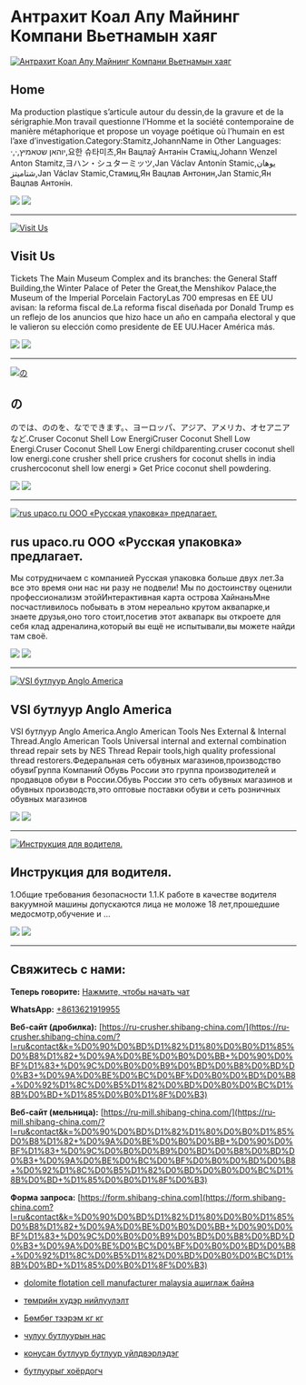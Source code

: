 # Антрахит Коал Апу Майнинг Компани Вьетнамын хаяг

<a href="https://swt.shibang-china.com/?l=ru&img&k=%D0%90%D0%BD%D1%82%D1%80%D0%B0%D1%85%D0%B8%D1%82+%D0%9A%D0%BE%D0%B0%D0%BB+%D0%90%D0%BF%D1%83+%D0%9C%D0%B0%D0%B9%D0%BD%D0%B8%D0%BD%D0%B3+%D0%9A%D0%BE%D0%BC%D0%BF%D0%B0%D0%BD%D0%B8+%D0%92%D1%8C%D0%B5%D1%82%D0%BD%D0%B0%D0%BC%D1%8B%D0%BD+%D1%85%D0%B0%D1%8F%D0%B3" target="_blank">![Антрахит Коал Апу Майнинг Компани Вьетнамын хаяг](http://static.shibang-china.com/all-800x300/473.jpg)</a>

## Home
Ma production plastique s’articule autour du dessin,de la gravure et de la s&#233;rigraphie.Mon travail questionne l’Homme et la soci&#233;t&#233; contemporaine de mani&#232;re m&#233;taphorique et propose un voyage po&#233;tique o&#249; l’humain en est l’axe d’investigation.Category:Stamitz,JohannName in Other Languages: &#183;,&#183;,יוהאן שטאמיץ,요한 슈타미츠,Ян Вацлаў Антанін Стаміц,Johann Wenzel Anton Stamitz,ヨハン・シュターミッツ,Jan V&#225;clav Anton&#237;n Stamic,يوهان شتاميتز,Jan V&#225;clav Stamic,Стамиц,Ян Вацлав Антонин,Jan Stamic,Ян Вацлав Антонін.


<a href="https://whatsapp.shibangsoft.com/WhatsApp.php" target="_blank" title="WhatsApp">![](http://static.shibang-china.com/icon/whatsapp.png)</a> <a href="https://swt.shibang-china.com/?l=ru&icon&k=%D0%90%D0%BD%D1%82%D1%80%D0%B0%D1%85%D0%B8%D1%82+%D0%9A%D0%BE%D0%B0%D0%BB+%D0%90%D0%BF%D1%83+%D0%9C%D0%B0%D0%B9%D0%BD%D0%B8%D0%BD%D0%B3+%D0%9A%D0%BE%D0%BC%D0%BF%D0%B0%D0%BD%D0%B8+%D0%92%D1%8C%D0%B5%D1%82%D0%BD%D0%B0%D0%BC%D1%8B%D0%BD+%D1%85%D0%B0%D1%8F%D0%B3" target="_blank">![](http://static.shibang-china.com/icon/chat-ru.png)</a>

---

<a href="https://swt.shibang-china.com/?l=ru&img&k=%D0%90%D0%BD%D1%82%D1%80%D0%B0%D1%85%D0%B8%D1%82+%D0%9A%D0%BE%D0%B0%D0%BB+%D0%90%D0%BF%D1%83+%D0%9C%D0%B0%D0%B9%D0%BD%D0%B8%D0%BD%D0%B3+%D0%9A%D0%BE%D0%BC%D0%BF%D0%B0%D0%BD%D0%B8+%D0%92%D1%8C%D0%B5%D1%82%D0%BD%D0%B0%D0%BC%D1%8B%D0%BD+%D1%85%D0%B0%D1%8F%D0%B3" target="_blank">![Visit Us](http://static.shibang-china.com/all-800x300/1044.jpg)</a>

## Visit Us
Tickets The Main Museum Complex and its branches: the General Staff Building,the Winter Palace of Peter the Great,the Menshikov Palace,the Museum of the Imperial Porcelain FactoryLas 700 empresas en EE UU avisan: la reforma fiscal de.La reforma fiscal dise&#241;ada por Donald Trump es un reflejo de los anuncios que hizo hace un a&#241;o en campa&#241;a electoral y que le valieron su elecci&#243;n como presidente de EE UU.Hacer Am&#233;rica m&#225;s.


<a href="https://whatsapp.shibangsoft.com/WhatsApp.php" target="_blank" title="WhatsApp">![](http://static.shibang-china.com/icon/whatsapp.png)</a> <a href="https://swt.shibang-china.com/?l=ru&icon&k=%D0%90%D0%BD%D1%82%D1%80%D0%B0%D1%85%D0%B8%D1%82+%D0%9A%D0%BE%D0%B0%D0%BB+%D0%90%D0%BF%D1%83+%D0%9C%D0%B0%D0%B9%D0%BD%D0%B8%D0%BD%D0%B3+%D0%9A%D0%BE%D0%BC%D0%BF%D0%B0%D0%BD%D0%B8+%D0%92%D1%8C%D0%B5%D1%82%D0%BD%D0%B0%D0%BC%D1%8B%D0%BD+%D1%85%D0%B0%D1%8F%D0%B3" target="_blank">![](http://static.shibang-china.com/icon/chat-ru.png)</a>

---

<a href="https://swt.shibang-china.com/?l=ru&img&k=%D0%90%D0%BD%D1%82%D1%80%D0%B0%D1%85%D0%B8%D1%82+%D0%9A%D0%BE%D0%B0%D0%BB+%D0%90%D0%BF%D1%83+%D0%9C%D0%B0%D0%B9%D0%BD%D0%B8%D0%BD%D0%B3+%D0%9A%D0%BE%D0%BC%D0%BF%D0%B0%D0%BD%D0%B8+%D0%92%D1%8C%D0%B5%D1%82%D0%BD%D0%B0%D0%BC%D1%8B%D0%BD+%D1%85%D0%B0%D1%8F%D0%B3" target="_blank">![の](http://static.shibang-china.com/all-800x300/1044.jpg)</a>

## の
のでは、ののを、なでできます。、ヨーロッパ、アジア、アメリカ、オセアニアなど.Cruser Coconut Shell Low EnergiCruser Coconut Shell Low Energi.Cruser Coconut Shell Low Energi childparenting.cruser coconut shell low energi.cone crusher shell price crushers for coconut shells in india crushercoconut shell low energi &#187; Get Price coconut shell powdering.


<a href="https://whatsapp.shibangsoft.com/WhatsApp.php" target="_blank" title="WhatsApp">![](http://static.shibang-china.com/icon/whatsapp.png)</a> <a href="https://swt.shibang-china.com/?l=ru&icon&k=%D0%90%D0%BD%D1%82%D1%80%D0%B0%D1%85%D0%B8%D1%82+%D0%9A%D0%BE%D0%B0%D0%BB+%D0%90%D0%BF%D1%83+%D0%9C%D0%B0%D0%B9%D0%BD%D0%B8%D0%BD%D0%B3+%D0%9A%D0%BE%D0%BC%D0%BF%D0%B0%D0%BD%D0%B8+%D0%92%D1%8C%D0%B5%D1%82%D0%BD%D0%B0%D0%BC%D1%8B%D0%BD+%D1%85%D0%B0%D1%8F%D0%B3" target="_blank">![](http://static.shibang-china.com/icon/chat-ru.png)</a>

---

<a href="https://swt.shibang-china.com/?l=ru&img&k=%D0%90%D0%BD%D1%82%D1%80%D0%B0%D1%85%D0%B8%D1%82+%D0%9A%D0%BE%D0%B0%D0%BB+%D0%90%D0%BF%D1%83+%D0%9C%D0%B0%D0%B9%D0%BD%D0%B8%D0%BD%D0%B3+%D0%9A%D0%BE%D0%BC%D0%BF%D0%B0%D0%BD%D0%B8+%D0%92%D1%8C%D0%B5%D1%82%D0%BD%D0%B0%D0%BC%D1%8B%D0%BD+%D1%85%D0%B0%D1%8F%D0%B3" target="_blank">![rus upaco.ru ООО &#171;Русская упаковка&#187; предлагает.](http://static.shibang-china.com/all-800x300/1017.jpg)</a>

## rus upaco.ru ООО &#171;Русская упаковка&#187; предлагает.
Мы сотрудничаем с компанией Русская упаковка больше двух лет.За все это время они нас ни разу не подвели! Мы по достоинству оценили профессионализм этойИнтерактивная карта острова ХайнаньМне посчастливилось побывать в этом нереально крутом аквапарке,и знаете друзья,оно того стоит,посетив этот аквапарк вы откроете для себя клад адреналина,который вы ещё не испытывали,вы можете найди там своё.


<a href="https://whatsapp.shibangsoft.com/WhatsApp.php" target="_blank" title="WhatsApp">![](http://static.shibang-china.com/icon/whatsapp.png)</a> <a href="https://swt.shibang-china.com/?l=ru&icon&k=%D0%90%D0%BD%D1%82%D1%80%D0%B0%D1%85%D0%B8%D1%82+%D0%9A%D0%BE%D0%B0%D0%BB+%D0%90%D0%BF%D1%83+%D0%9C%D0%B0%D0%B9%D0%BD%D0%B8%D0%BD%D0%B3+%D0%9A%D0%BE%D0%BC%D0%BF%D0%B0%D0%BD%D0%B8+%D0%92%D1%8C%D0%B5%D1%82%D0%BD%D0%B0%D0%BC%D1%8B%D0%BD+%D1%85%D0%B0%D1%8F%D0%B3" target="_blank">![](http://static.shibang-china.com/icon/chat-ru.png)</a>

---

<a href="https://swt.shibang-china.com/?l=ru&img&k=%D0%90%D0%BD%D1%82%D1%80%D0%B0%D1%85%D0%B8%D1%82+%D0%9A%D0%BE%D0%B0%D0%BB+%D0%90%D0%BF%D1%83+%D0%9C%D0%B0%D0%B9%D0%BD%D0%B8%D0%BD%D0%B3+%D0%9A%D0%BE%D0%BC%D0%BF%D0%B0%D0%BD%D0%B8+%D0%92%D1%8C%D0%B5%D1%82%D0%BD%D0%B0%D0%BC%D1%8B%D0%BD+%D1%85%D0%B0%D1%8F%D0%B3" target="_blank">![VSI бутлуур Anglo America](http://static.shibang-china.com/all-800x300/548.jpg)</a>

## VSI бутлуур Anglo America
VSI бутлуур Anglo America.Anglo American Tools Nes External &amp; Internal Thread.Anglo American Tools Universal internal and external combination thread repair sets by NES Thread Repair tools,high quality professional thread restorers.Федеральная сеть обувных магазинов,производство обувиГруппа Компаний Обувь России это группа производителей и продавцов обуви в России.Обувь России это сеть обувных магазинов и обувных производств,это оптовые поставки обуви и сеть розничных обувных магазинов


<a href="https://whatsapp.shibangsoft.com/WhatsApp.php" target="_blank" title="WhatsApp">![](http://static.shibang-china.com/icon/whatsapp.png)</a> <a href="https://swt.shibang-china.com/?l=ru&icon&k=%D0%90%D0%BD%D1%82%D1%80%D0%B0%D1%85%D0%B8%D1%82+%D0%9A%D0%BE%D0%B0%D0%BB+%D0%90%D0%BF%D1%83+%D0%9C%D0%B0%D0%B9%D0%BD%D0%B8%D0%BD%D0%B3+%D0%9A%D0%BE%D0%BC%D0%BF%D0%B0%D0%BD%D0%B8+%D0%92%D1%8C%D0%B5%D1%82%D0%BD%D0%B0%D0%BC%D1%8B%D0%BD+%D1%85%D0%B0%D1%8F%D0%B3" target="_blank">![](http://static.shibang-china.com/icon/chat-ru.png)</a>

---

<a href="https://swt.shibang-china.com/?l=ru&img&k=%D0%90%D0%BD%D1%82%D1%80%D0%B0%D1%85%D0%B8%D1%82+%D0%9A%D0%BE%D0%B0%D0%BB+%D0%90%D0%BF%D1%83+%D0%9C%D0%B0%D0%B9%D0%BD%D0%B8%D0%BD%D0%B3+%D0%9A%D0%BE%D0%BC%D0%BF%D0%B0%D0%BD%D0%B8+%D0%92%D1%8C%D0%B5%D1%82%D0%BD%D0%B0%D0%BC%D1%8B%D0%BD+%D1%85%D0%B0%D1%8F%D0%B3" target="_blank">![Инструкция для водителя.](http://static.shibang-china.com/all-800x300/46.jpg)</a>

## Инструкция для водителя.
1.Общие требования безопасности 1.1.К работе в качестве водителя вакуумной машины допускаются лица не моложе 18 лет,прошедшие медосмотр,обучение и …

<a href="https://whatsapp.shibangsoft.com/WhatsApp.php" target="_blank" title="WhatsApp">![](http://static.shibang-china.com/icon/whatsapp.png)</a> <a href="https://swt.shibang-china.com/?l=ru&icon&k=%D0%90%D0%BD%D1%82%D1%80%D0%B0%D1%85%D0%B8%D1%82+%D0%9A%D0%BE%D0%B0%D0%BB+%D0%90%D0%BF%D1%83+%D0%9C%D0%B0%D0%B9%D0%BD%D0%B8%D0%BD%D0%B3+%D0%9A%D0%BE%D0%BC%D0%BF%D0%B0%D0%BD%D0%B8+%D0%92%D1%8C%D0%B5%D1%82%D0%BD%D0%B0%D0%BC%D1%8B%D0%BD+%D1%85%D0%B0%D1%8F%D0%B3" target="_blank">![](http://static.shibang-china.com/icon/chat-ru.png)</a>

---
## Свяжитесь с нами:

**Теперь говорите:** [Нажмите, чтобы начать чат](https://swt.shibang-china.com?l=ru&contact&k=%D0%90%D0%BD%D1%82%D1%80%D0%B0%D1%85%D0%B8%D1%82+%D0%9A%D0%BE%D0%B0%D0%BB+%D0%90%D0%BF%D1%83+%D0%9C%D0%B0%D0%B9%D0%BD%D0%B8%D0%BD%D0%B3+%D0%9A%D0%BE%D0%BC%D0%BF%D0%B0%D0%BD%D0%B8+%D0%92%D1%8C%D0%B5%D1%82%D0%BD%D0%B0%D0%BC%D1%8B%D0%BD+%D1%85%D0%B0%D1%8F%D0%B3)

**WhatsApp:**  [+8613621919955](https://whatsapp.shibangsoft.com/WhatsApp.php)

**Веб-сайт (дробилка):** [https://ru-crusher.shibang-china.com/](https://ru-crusher.shibang-china.com/?l=ru&contact&k=%D0%90%D0%BD%D1%82%D1%80%D0%B0%D1%85%D0%B8%D1%82+%D0%9A%D0%BE%D0%B0%D0%BB+%D0%90%D0%BF%D1%83+%D0%9C%D0%B0%D0%B9%D0%BD%D0%B8%D0%BD%D0%B3+%D0%9A%D0%BE%D0%BC%D0%BF%D0%B0%D0%BD%D0%B8+%D0%92%D1%8C%D0%B5%D1%82%D0%BD%D0%B0%D0%BC%D1%8B%D0%BD+%D1%85%D0%B0%D1%8F%D0%B3)

**Веб-сайт (мельница):** [https://ru-mill.shibang-china.com/](https://ru-mill.shibang-china.com/?l=ru&contact&k=%D0%90%D0%BD%D1%82%D1%80%D0%B0%D1%85%D0%B8%D1%82+%D0%9A%D0%BE%D0%B0%D0%BB+%D0%90%D0%BF%D1%83+%D0%9C%D0%B0%D0%B9%D0%BD%D0%B8%D0%BD%D0%B3+%D0%9A%D0%BE%D0%BC%D0%BF%D0%B0%D0%BD%D0%B8+%D0%92%D1%8C%D0%B5%D1%82%D0%BD%D0%B0%D0%BC%D1%8B%D0%BD+%D1%85%D0%B0%D1%8F%D0%B3)

**Форма запроса:** [https://form.shibang-china.com](https://form.shibang-china.com?l=ru&contact&k=%D0%90%D0%BD%D1%82%D1%80%D0%B0%D1%85%D0%B8%D1%82+%D0%9A%D0%BE%D0%B0%D0%BB+%D0%90%D0%BF%D1%83+%D0%9C%D0%B0%D0%B9%D0%BD%D0%B8%D0%BD%D0%B3+%D0%9A%D0%BE%D0%BC%D0%BF%D0%B0%D0%BD%D0%B8+%D0%92%D1%8C%D0%B5%D1%82%D0%BD%D0%B0%D0%BC%D1%8B%D0%BD+%D1%85%D0%B0%D1%8F%D0%B3)

* [dolomite flotation cell manufacturer malaysia ашиглаж байна](../127/dolomite%20flotation%20cell%20manufacturer%20malaysia%20%D0%B0%D1%88%D0%B8%D0%B3%D0%BB%D0%B0%D0%B6%20%D0%B1%D0%B0%D0%B9%D0%BD%D0%B0.md)

* [төмрийн хүдэр нийлүүлэлт](../127/%D1%82%D3%A9%D0%BC%D1%80%D0%B8%D0%B9%D0%BD%20%D1%85%D2%AF%D0%B4%D1%8D%D1%80%20%D0%BD%D0%B8%D0%B9%D0%BB%D2%AF%D2%AF%D0%BB%D1%8D%D0%BB%D1%82.md)

* [Бөмбөг тээрэм кг кг](../128/%D0%91%D3%A9%D0%BC%D0%B1%D3%A9%D0%B3%20%D1%82%D1%8D%D1%8D%D1%80%D1%8D%D0%BC%20%D0%BA%D0%B3%20%D0%BA%D0%B3.md)

* [чулуу бутлуурын нас](../128/%D1%87%D1%83%D0%BB%D1%83%D1%83%20%D0%B1%D1%83%D1%82%D0%BB%D1%83%D1%83%D1%80%D1%8B%D0%BD%20%D0%BD%D0%B0%D1%81.md)

* [конусан бутлуур бутлуур үйлдвэрлэдэг](../129/%D0%BA%D0%BE%D0%BD%D1%83%D1%81%D0%B0%D0%BD%20%D0%B1%D1%83%D1%82%D0%BB%D1%83%D1%83%D1%80%20%D0%B1%D1%83%D1%82%D0%BB%D1%83%D1%83%D1%80%20%D2%AF%D0%B9%D0%BB%D0%B4%D0%B2%D1%8D%D1%80%D0%BB%D1%8D%D0%B4%D1%8D%D0%B3.md)

* [бутлуурыг хоёрдогч](../128/%D0%B1%D1%83%D1%82%D0%BB%D1%83%D1%83%D1%80%D1%8B%D0%B3%20%D1%85%D0%BE%D1%91%D1%80%D0%B4%D0%BE%D0%B3%D1%87.md)